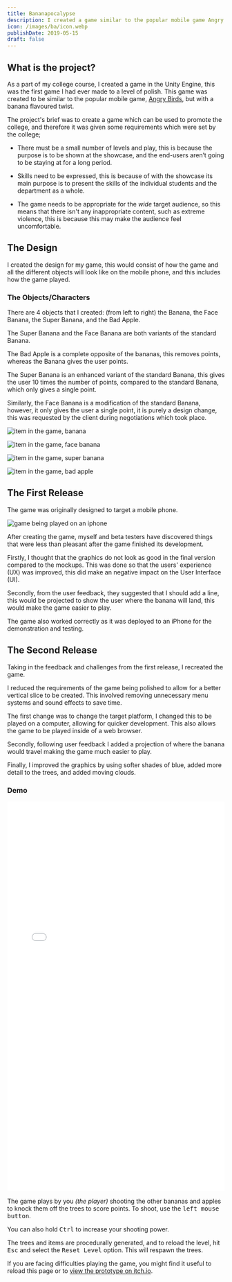 ```yaml
---
title: Bananapocalypse
description: I created a game similar to the popular mobile game Angry Birds, but with a banana flavoured twist.
icon: /images/ba/icon.webp
publishDate: 2019-05-15
draft: false
---
```

## What is the project?

As a part of my college course, I created a game in the Unity Engine, this was the first game I had ever made to a level of polish. This game was created to be similar to the popular mobile game, [Angry Birds](https://www.angrybirds.com/), but with a banana flavoured twist.

The project's brief was to create a game which can be used to promote the college, and therefore it was given some requirements which were set by the college;

- There must be a small number of levels and play, this is because the purpose is to be shown at the showcase, and the end-users aren’t going to be staying at for a long period.

- Skills need to be expressed, this is because of with the showcase its main purpose is to present the skills of the individual students and the department as a whole.

- The game needs to be appropriate for the *wide* target audience, so this means that there isn't any inappropriate content, such as extreme violence, this is because this may make the audience feel uncomfortable.

## The Design

I created the design for my game, this would consist of how the game and all the different objects will look like on the mobile phone, and this includes how the game played.

### The Objects/Characters

There are 4 objects that I created: (from left to right) the Banana, the Face Banana, the Super Banana, and the Bad Apple. 

The Super Banana and the Face Banana are both variants of the standard Banana. 

The Bad Apple is a complete opposite of the bananas, this removes points, whereas the Banana gives the user points.

The Super Banana is an enhanced variant of the standard Banana, this gives the user 10 times the number of points, compared to the standard Banana, which only gives a single point.

Similarly, the Face Banana is a modification of the standard Banana, however, it only gives the user a single point, it is purely a design change, this was requested by the client during negotiations which took place.

<div class="flex-row">

![item in the game, banana](/images/ba/banana1.webp)

![item in the game, face banana](/images/ba/banana2.webp)

![item in the game, super banana](/images/ba/banana3.webp)

![item in the game, bad apple](/images/ba/bad-apple.webp)

</div>

## The First Release

The game was originally designed to target a mobile phone. 

![game being played on an iphone](/images/ba/mobile-demo.webp)

After creating the game, myself and beta testers have discovered things that were less than pleasant after the game finished its development.

Firstly, I thought that the graphics do not look as good in the final version compared to the mockups. This was done so that the users' experience (UX) was improved, this did make an negative impact on the User Interface (UI).

Secondly, from the user feedback, they suggested that I should add a line, this would be projected to show the user where the banana will land, this would make the game easier to play.

The game also worked correctly as it was deployed to an iPhone for the demonstration and testing.

## The Second Release

Taking in the feedback and challenges from the first release, I recreated the game.

I reduced the requirements of the game being polished to allow for a better vertical slice to be created. This involved removing unnecessary menu systems and sound effects to save time.

The first change was to change the target platform, I changed this to be played on a computer, allowing for quicker development. This also allows the game to be played inside of a web browser.

Secondly, following user feedback I added a projection of where the banana would travel making the game much easier to play.

Finally, I improved the graphics by using softer shades of blue, added more detail to the trees, and added moving clouds.
### Demo

<iframe src="/demos/portfolio/bananapocalypse" frameborder="0" width="100%" height="900"></iframe>

The game plays by you *(the player)* shooting the other bananas and apples to knock them off the trees to score points. To shoot, use the <kbd>left mouse button</kbd>.

You can also hold <kbd>Ctrl</kbd> to increase your shooting power.

The trees and items are procedurally generated, and to reload the level, hit <kbd>Esc</kbd> and select the <kbd>Reset Level</kbd> option. This will respawn the trees.

If you are facing difficulties playing the game, you might find it useful to reload this page or to [view the prototype on itch.io](https://joshcooper.itch.io/bananapocalypse).
